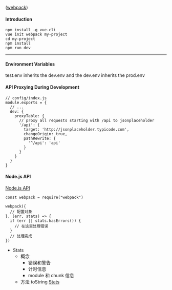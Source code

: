 ([webpack](http://vuejs-templates.github.io/webpack/))

#### Introduction
```
npm install -g vue-cli
vue init webpack my-project
cd my-project
npm install
npm run dev
```
***

#### Environment Variables

test.env inherits the dev.env and the dev.env inherits the prod.env

#### API Proxying During Development
```
// config/index.js
module.exports = {
  // ...
  dev: {
    proxyTable: {
      // proxy all requests starting with /api to jsonplaceholder
      '/api': {
        target: 'http://jsonplaceholder.typicode.com',
        changeOrigin: true,
        pathRewrite: {
          '^/api': 'api'
        }
      }
    }
  }
}
```

#### Node.js API
[Node.js API](https://www.webpackjs.com/api/node/#%E5%AE%89%E8%A3%85-installation-)
```
const webpack = require("webpack")

webpack({
  // 配置对象
}, (err, stats) => {
  if (err || stats.hasErrors()) {
    // 在这里处理错误
  }
  // 处理完成
})
```
- Stats
  - 概念
    - 错误和警告
    - 计时信息
    - module 和 chunk 信息
  - 方法 toString [Stats](https://www.webpackjs.com/configuration/stats/)

  






